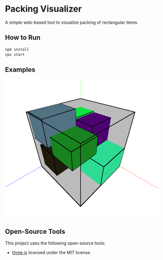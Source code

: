 # Packing Visualizer

A simple web-based tool to visualize packing of rectangular items.

## How to Run

```sh
npm install
npx start
```

## Examples

![figure of the result](docs/figures/visualization.png)

## Open-Source Tools

This project uses the following open-source tools:

- [three.js](https://github.com/mrdoob/three.js/) licensed under the MIT license.

